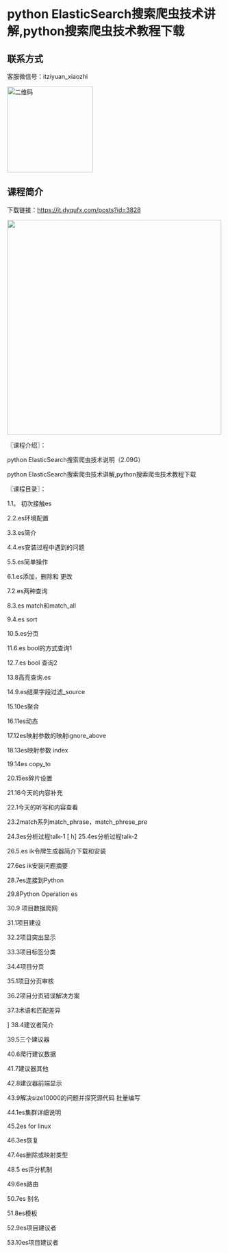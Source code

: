 # python ElasticSearch搜索爬虫技术讲解,python搜索爬虫技术教程下载

## 联系方式

客服微信号：itziyuan_xiaozhi

<img src="https://ziyuanyun.oss-cn-guangzhou.aliyuncs.com/common/20240614073449/666b82192834a.jpg" width="200" height="200" alt="二维码">

## 课程简介

下载链接：https://it.dyqufx.com/posts?id=3828

<img src="https://ziyuanyun.oss-cn-guangzhou.aliyuncs.com/yun/20240515185347/6644943b243b0.jpg" width="500" alt="">

  〖课程介绍〗：

 python ElasticSearch搜索爬虫技术说明（2.09G）

 python ElasticSearch搜索爬虫技术讲解,python搜索爬虫技术教程下载



 〖课程目录〗：

 1.1。 初次接触es

 2.2.es环境配置

 3.3.es简介

 4.4.es安装过程中遇到的问题

 5.5.es简单操作

 6.1.es添加，删除和 更改

 7.2.es两种查询

 8.3.es match和match_all

 9.4.es sort

 10.5.es分页

 11.6.es bool的方式查询1

 12.7.es bool 查询2

 13.8高亮查询.es

 14.9.es结果字段过滤_source

 15.10es聚合

 16.11es动态

 17.12es映射参数的映射ignore_above

 18.13es映射参数 index

 19.14es copy_to

 20.15es碎片设置

 21.16今天的内容补充

 22.1今天的听写和内容查看

 23.2match系列match_phrase，match_phrese_pre

 24.3es分析过程talk-1 [ h] 25.4es分析过程talk-2

 26.5.es ik令牌生成器简介下载和安装

 27.6es ik安装问题摘要

 28.7es连接到Python

 29.8Python Operation es

 30.9 项目数据爬网

 31.1项目建设

 32.2项目突出显示

 33.3项目标签分类

 34.4项目分页

 35.1项目分页审核

 36.2项目分页错误解决方案

 37.3术语和匹配差异

 ] 38.4建议者简介

 39.5三个建议器

 40.6爬行建议数据

 41.7建议器其他

 42.8建议器前端显示

 43.9解决size10000的问题并探究源代码 批量编写

 44.1es集群详细说明

 45.2es for linux

 46.3es恢复

 47.4es删除或映射类型

 48.5 es评分机制

 49.6es路由

 50.7es 别名

 51.8es模板

 52.9es项目建议者

 53.10es项目建议者

  